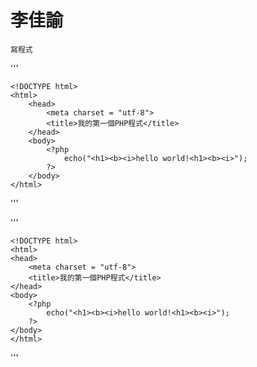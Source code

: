 # 李佳諭
```
寫程式
```
'''

    <!DOCTYPE html>
    <html>
        <head>
		    <meta charset = "utf-8">
		    <title>我的第一個PHP程式</title>
	    </head>
	    <body>
		    <?php
			    echo("<h1><b><i>hello world!<h1><b><i>");
		    ?>
	    </body>
    </html>

'''

'''

    <!DOCTYPE html>
    <html>
    <head>
	    <meta charset = "utf-8">
		<title>我的第一個PHP程式</title>
	</head>
	<body>
	    <?php
		    echo("<h1><b><i>hello world!<h1><b><i>");
		?>
	</body>
    </html>

'''